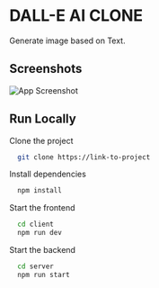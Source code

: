 
# DALL-E AI CLONE

Generate image based on Text.


## Screenshots

![App Screenshot](https://res.cloudinary.com/dic3o7vzw/image/upload/v1675844888/ScreenShots/Annotation_2023-02-08_122344_ktrt8u.png)


## Run Locally

Clone the project

```bash
  git clone https://link-to-project
```



Install dependencies

```bash
  npm install
```

Start the frontend

```bash
  cd client
  npm run dev
```
Start the backend

```bash
  cd server
  npm run start
```
